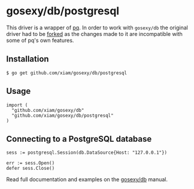 # gosexy/db/postgresql

This driver is a wrapper of [pq](https://github.com/bmizerany/pq). In order to work with ``gosexy/db`` the original driver had to be [forked](https://github.com/xiam/gopostgresql) as the changes made to it are incompatible with some of pq's own features.

## Installation

    $ go get github.com/xiam/gosexy/db/postgresql

## Usage

    import (
      "github.com/xiam/gosexy/db"
      "github.com/xiam/gosexy/db/postgresql"
    )

## Connecting to a PostgreSQL database

    sess := postgresql.Session(db.DataSource{Host: "127.0.0.1"})

    err := sess.Open()
    defer sess.Close()

Read full documentation and examples on the [gosexy/db](/xiam/gosexy/tree/master/db) manual.

